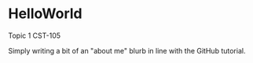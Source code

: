 # HelloWorld
Topic 1 CST-105

Simply writing a bit of an "about me" blurb in line with the GitHub tutorial.

